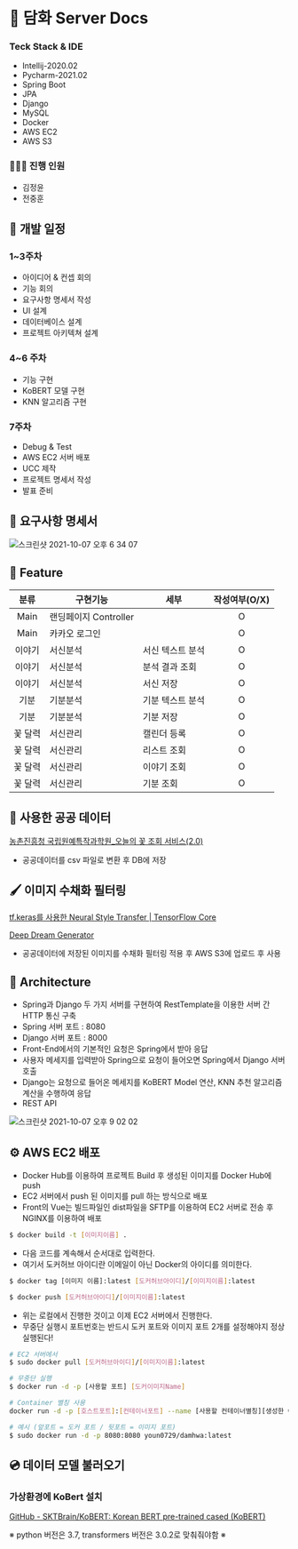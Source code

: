 # 🧾 담화 Server Docs

### Teck Stack & IDE
- Intellij-2020.02
- Pycharm-2021.02
- Spring Boot
- JPA
- Django
- MySQL
- Docker
- AWS EC2
- AWS S3

### 👨‍👧‍👦 진행 인원
- 김정윤
- 전중훈

## 📆 개발 일정

### 1~3주차
- 아이디어 & 컨셉 회의
- 기능 회의
- 요구사항 명세서 작성
- UI 설계
- 데이터베이스 설계
- 프로젝트 아키텍쳐 설계

### 4~6 주차
- 기능 구현
- KoBERT 모델 구현
- KNN 알고리즘 구현

### 7주차
- Debug & Test
- AWS EC2 서버 배포
- UCC 제작
- 프로젝트 명세서 작성
- 발표 준비

## 📝 요구사항 명세서

![스크린샷 2021-10-07 오후 6 34 07](https://user-images.githubusercontent.com/48318620/136359478-2ec00a69-7a83-44ac-9780-037cf5caa229.png)

## 📌 Feature

|분류|구현기능|세부|작성여부(O/X)|
|:---:|---|---|:---:|
|Main|랜딩페이지 Controller||O|
|Main|카카오 로그인||O|
|이야기|서신분석|서신 텍스트 분석|O|
|이야기|서신분석|분석 결과 조회|O|
|이야기|서신분석|서신 저장|O|
|기분|기분분석|기분 텍스트 분석|O|
|기분|기분분석|기분 저장|O|
|꽃 달력|서신관리|캘린더 등록|O|
|꽃 달력|서신관리|리스트 조회|O|
|꽃 달력|서신관리|이야기 조회|O|
|꽃 달력|서신관리|기분 조회|O|

## 📂 사용한 공공 데이터

[농촌진흥청 국립원예특작과학원_오늘의 꽃 조회 서비스(2.0)](https://www.data.go.kr/data/15084605/openapi.do)

- 공공데이터를 csv 파일로 변환 후 DB에 저장

## 🖌 이미지 수채화 필터링

[tf.keras를 사용한 Neural Style Transfer | TensorFlow Core](https://www.tensorflow.org/tutorials/generative/style_transfer?hl=ko)

[Deep Dream Generator](https://deepdreamgenerator.com)

- 공공데이터에 저장된 이미지를 수채화 필터링 적용 후 AWS S3에 업로드 후 사용

## 📖 Architecture
- Spring과 Django 두 가지 서버를 구현하여 RestTemplate을 이용한 서버 간 HTTP 통신 구축
- Spring 서버 포트 : 8080
- Django 서버 포트 : 8000
- Front-End에서의 기본적인 요청은 Spring에서 받아 응답
- 사용자 메세지를 입력받아 Spring으로 요청이 들어오면 Spring에서 Django 서버 호출
- Django는 요청으로 들어온 메세지를 KoBERT Model 연산, KNN 추천 알고리즘 계산을 수행하여 응답
- REST API

![스크린샷 2021-10-07 오후 9 02 02](https://user-images.githubusercontent.com/48318620/136380341-912a329b-1de0-47c1-8eed-515c29106978.png)

## ⚙️ AWS EC2 배포
- Docker Hub를 이용하여 프로젝트 Build 후 생성된 이미지를 Docker Hub에 push
- EC2 서버에서 push 된 이미지를 pull 하는 방식으로 배포
- Front의 Vue는 빌드파일인 dist파일을 SFTP를 이용하여 EC2 서버로 전송 후 NGINX를 이용하여 배포


```bash
$ docker build -t [이미지이름] .
```

- 다음 코드를 계속해서 순서대로 입력한다.
- 여기서 도커허브 아이디란 이메일이 아닌 Docker의 아이디를 의미한다.

```bash
$ docker tag [이미지 이름]:latest [도커허브아이디]/[이미지이름]:latest

$ docker push [도커허브아이디]/[이미지이름]:latest
```

- 위는 로컬에서 진행한 것이고 이제 EC2 서버에서 진행한다.
- 무중단 실행시 포트번호는 반드시 도커 포트와 이미지 포트 2개를 설정해야지 정상 실행된다!

```bash
# EC2 서버에서
$ sudo docker pull [도커허브아이디]/[이미지이름]:latest

# 무중단 실행
$ docker run -d -p [사용할 포트] [도커이미지Name]

# Container 별칭 사용
docker run -d -p [호스트포트]:[컨테이너포트] --name [사용할 컨테이너별칭][생성한 이미지 이름] [생성한 이미지 이름]

# 예시 (앞포트 = 도커 포트 / 뒷포트 = 이미지 포트)
$ sudo docker run -d -p 8080:8080 youn0729/damhwa:latest
```

## 💿 데이터 모델 불러오기

### 가상환경에 KoBert 설치

[GitHub - SKTBrain/KoBERT: Korean BERT pre-trained cased (KoBERT)](https://github.com/SKTBrain/KoBERT)

※ python 버전은 3.7, transformers 버전은 3.0.2로 맞춰줘야함 ※

